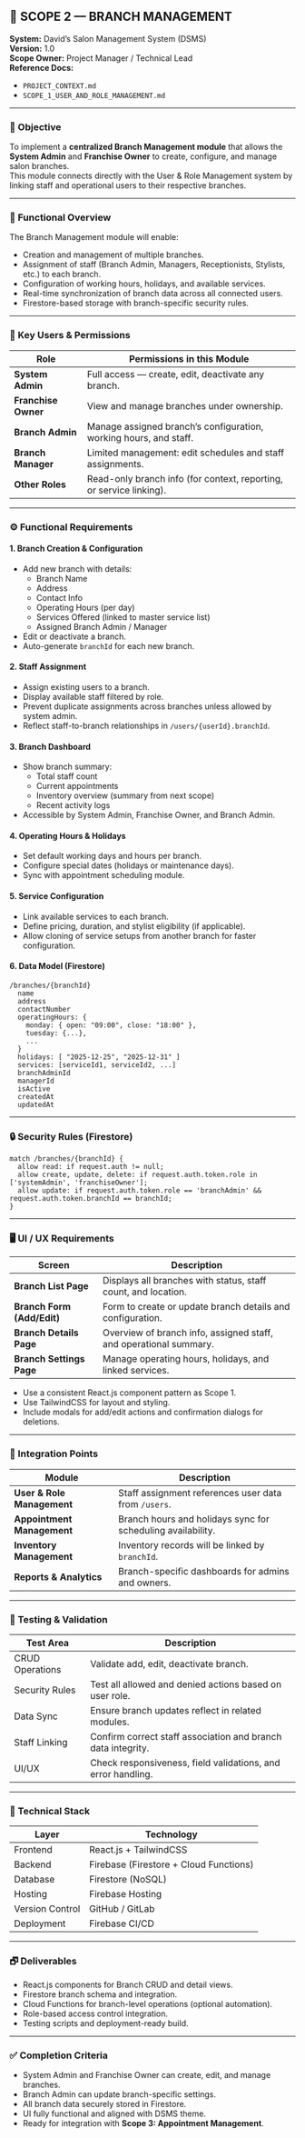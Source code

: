 ## 🧾 SCOPE 2 — BRANCH MANAGEMENT

**System:** David’s Salon Management System (DSMS)  
**Version:** 1.0  
**Scope Owner:** Project Manager / Technical Lead  
**Reference Docs:**  
- `PROJECT_CONTEXT.md`  
- `SCOPE_1_USER_AND_ROLE_MANAGEMENT.md`  

---

### 🎯 Objective

To implement a **centralized Branch Management module** that allows the **System Admin** and **Franchise Owner** to create, configure, and manage salon branches.  
This module connects directly with the User & Role Management system by linking staff and operational users to their respective branches.

---

### 🧩 Functional Overview

The Branch Management module will enable:
- Creation and management of multiple branches.  
- Assignment of staff (Branch Admin, Managers, Receptionists, Stylists, etc.) to each branch.  
- Configuration of working hours, holidays, and available services.  
- Real-time synchronization of branch data across all connected users.  
- Firestore-based storage with branch-specific security rules.  

---

### 🧠 Key Users & Permissions

| Role | Permissions in this Module |
|------|-----------------------------|
| **System Admin** | Full access — create, edit, deactivate any branch. |
| **Franchise Owner** | View and manage branches under ownership. |
| **Branch Admin** | Manage assigned branch’s configuration, working hours, and staff. |
| **Branch Manager** | Limited management: edit schedules and staff assignments. |
| **Other Roles** | Read-only branch info (for context, reporting, or service linking). |

---

### ⚙️ Functional Requirements

#### 1. Branch Creation & Configuration
- Add new branch with details:  
  - Branch Name  
  - Address  
  - Contact Info  
  - Operating Hours (per day)  
  - Services Offered (linked to master service list)  
  - Assigned Branch Admin / Manager  
- Edit or deactivate a branch.  
- Auto-generate `branchId` for each new branch.

#### 2. Staff Assignment
- Assign existing users to a branch.  
- Display available staff filtered by role.  
- Prevent duplicate assignments across branches unless allowed by system admin.  
- Reflect staff-to-branch relationships in `/users/{userId}.branchId`.

#### 3. Branch Dashboard
- Show branch summary:  
  - Total staff count  
  - Current appointments  
  - Inventory overview (summary from next scope)  
  - Recent activity logs  
- Accessible by System Admin, Franchise Owner, and Branch Admin.

#### 4. Operating Hours & Holidays
- Set default working days and hours per branch.  
- Configure special dates (holidays or maintenance days).  
- Sync with appointment scheduling module.

#### 5. Service Configuration
- Link available services to each branch.  
- Define pricing, duration, and stylist eligibility (if applicable).  
- Allow cloning of service setups from another branch for faster configuration.

#### 6. Data Model (Firestore)
```
/branches/{branchId}
  name
  address
  contactNumber
  operatingHours: {
    monday: { open: "09:00", close: "18:00" },
    tuesday: {...},
    ...
  }
  holidays: [ "2025-12-25", "2025-12-31" ]
  services: [serviceId1, serviceId2, ...]
  branchAdminId
  managerId
  isActive
  createdAt
  updatedAt
```

---

### 🔒 Security Rules (Firestore)

```
match /branches/{branchId} {
  allow read: if request.auth != null;
  allow create, update, delete: if request.auth.token.role in ['systemAdmin', 'franchiseOwner'];
  allow update: if request.auth.token.role == 'branchAdmin' && request.auth.token.branchId == branchId;
}
```

---

### 🖥️ UI / UX Requirements

| Screen | Description |
|---------|-------------|
| **Branch List Page** | Displays all branches with status, staff count, and location. |
| **Branch Form (Add/Edit)** | Form to create or update branch details and configuration. |
| **Branch Details Page** | Overview of branch info, assigned staff, and operational summary. |
| **Branch Settings Page** | Manage operating hours, holidays, and linked services. |

- Use a consistent React.js component pattern as Scope 1.  
- Use TailwindCSS for layout and styling.  
- Include modals for add/edit actions and confirmation dialogs for deletions.

---

### 🔄 Integration Points

| Module | Description |
|---------|-------------|
| **User & Role Management** | Staff assignment references user data from `/users`. |
| **Appointment Management** | Branch hours and holidays sync for scheduling availability. |
| **Inventory Management** | Inventory records will be linked by `branchId`. |
| **Reports & Analytics** | Branch-specific dashboards for admins and owners. |

---

### 🧪 Testing & Validation

| Test Area | Description |
|------------|-------------|
| CRUD Operations | Validate add, edit, deactivate branch. |
| Security Rules | Test all allowed and denied actions based on user role. |
| Data Sync | Ensure branch updates reflect in related modules. |
| Staff Linking | Confirm correct staff association and branch data integrity. |
| UI/UX | Check responsiveness, field validations, and error handling. |

---

### 🧮 Technical Stack
| Layer | Technology |
|-------|-------------|
| Frontend | React.js + TailwindCSS |
| Backend | Firebase (Firestore + Cloud Functions) |
| Database | Firestore (NoSQL) |
| Hosting | Firebase Hosting |
| Version Control | GitHub / GitLab |
| Deployment | Firebase CI/CD |

---

### 🗗️ Deliverables

- React.js components for Branch CRUD and detail views.  
- Firestore branch schema and integration.  
- Cloud Functions for branch-level operations (optional automation).  
- Role-based access control integration.  
- Testing scripts and deployment-ready build.

---

### ✅ Completion Criteria

- System Admin and Franchise Owner can create, edit, and manage branches.  
- Branch Admin can update branch-specific settings.  
- All branch data securely stored in Firestore.  
- UI fully functional and aligned with DSMS theme.  
- Ready for integration with **Scope 3: Appointment Management**.

